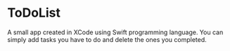# ToDoList

A small app created in XCode using Swift programming language.
You can simply add tasks you have to do and delete the ones you completed. 

